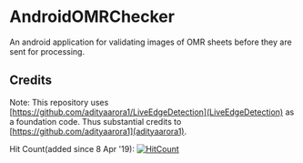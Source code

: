 # AndroidOMRChecker
An android application for validating images of OMR sheets before they are sent for processing.

## Credits
Note: This repository uses [https://github.com/adityaarora1/LiveEdgeDetection](LiveEdgeDetection) as a foundation code. Thus substantial credits to [https://github.com/adityaarora1](adityaarora1).

Hit Count(added since 8 Apr '19): [![HitCount](http://hits.dwyl.io/udayraj123/OMRScanner.svg)](http://hits.dwyl.io/udayraj123/OMRScanner)
